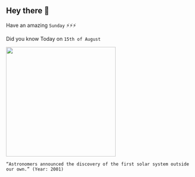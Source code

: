 ## Hey there 👋
Have an amazing `Sunday` ⚡⚡⚡

Did you know Today on `15th of August`
 
 [<img src="https://www.telegraph.co.uk/content/dam/science/2017/02/22/JS121434226_PA_TRAPPIST-1-solar-system_trans_NvBQzQNjv4BqkG1sgSWw5LSQoolLf0IcOtqZrElOoFXWeNRb-OSesHU.jpg" width="300" />](https://www.republicworld.com/technology-news/science/astronomers-discovered-1st-solar-system-outside-our-own-in-2001.html) 
 ```
“Astronomers announced the discovery of the first solar system outside our own.” (Year: 2001)
```
